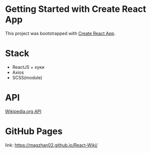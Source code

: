 # Getting Started with Create React App

This project was bootstrapped with [Create React App](https://github.com/facebook/create-react-app).

# Stack 

* ReactJS + хуки
* Axios
* SCSS(module)

# API

[Wikipedia.org API](https://en.wikipedia.org/w/api.php?action=help)

# GitHub Pages

link:  https://magzhan02.github.io/React-Wiki/
